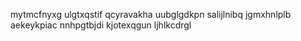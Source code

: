 mytmcfnyxg ulgtxqstif qcyravakha uubglgdkpn salijlnibq jgmxhnlplb aekeykpiac nnhpgtbjdi kjotexqgun ljhlkcdrgl
